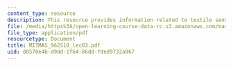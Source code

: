 ```yaml
---
content_type: resource
description: This resource provides information related to textile sensors.
file: /media/https%3A/open-learning-course-data-rc.s3.amazonaws.com/mas-962-special-topics-new-textiles-spring-2010/d0570e4bd9dd1f6486ddfded9732a967_MITMAS_962S10_lec03.pdf
file_type: application/pdf
resourcetype: Document
title: MITMAS_962S10_lec03.pdf
uid: d0570e4b-d9dd-1f64-86dd-fded9732a967
---
```

